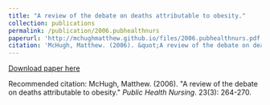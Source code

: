 ```yaml
---
title: "A review of the debate on deaths attributable to obesity."
collection: publications
permalink: /publication/2006.pubhealthnurs
paperurl: 'http://mchughmatthew.github.io/files/2006.pubhealthnurs.pdf'
citation: 'McHugh, Matthew. (2006). &quot;A review of the debate on deaths attributable to obesity.&quot; <i>Public Health Nursing</i>. 23(3): 264-270.'
---
```

[Download paper here](https://onlinelibrary.wiley.com/doi/pdf/10.1111/j.1525-1446.2006.230309.x)

Recommended citation: McHugh, Matthew. (2006). &quot;A review of the debate on deaths attributable to obesity.&quot; <i>Public Health Nursing</i>. 23(3): 264-270.